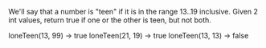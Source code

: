 
We'll say that a number is "teen" if it is in the range 13..19 inclusive. Given 2 int values, return true if one or the other is teen, but not both.

loneTeen(13, 99) → true
loneTeen(21, 19) → true
loneTeen(13, 13) → false
